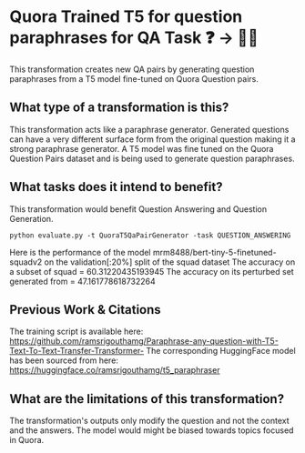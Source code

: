 # Quora Trained T5 for question paraphrases for QA Task ❓️ → 🐍❔
This transformation creates new QA pairs by generating question paraphrases from a T5 model fine-tuned on Quora Question pairs.   

## What type of a transformation is this?
This transformation acts like a paraphrase generator. Generated questions can have a very different surface form from the original question making it a strong paraphrase generator. A T5 model was fine tuned on the Quora Question Pairs dataset and is being used to generate question paraphrases.

## What tasks does it intend to benefit?
This transformation would benefit Question Answering and Question Generation.

```python evaluate.py -t QuoraT5QaPairGenerator -task QUESTION_ANSWERING```

Here is the performance of the model mrm8488/bert-tiny-5-finetuned-squadv2 on the validation[:20%] split of the squad dataset
The accuracy on a subset of squad = 60.31220435193945
The accuracy on its perturbed set generated from = 47.161778618732264

## Previous Work & Citations
The training script is available here: https://github.com/ramsrigouthamg/Paraphrase-any-question-with-T5-Text-To-Text-Transfer-Transformer-
The corresponding HuggingFace model has been sourced from here: https://huggingface.co/ramsrigouthamg/t5_paraphraser 

## What are the limitations of this transformation?
The transformation's outputs only modify the question and not the context and the answers. The model would might be biased towards topics focused in Quora. 

